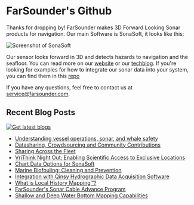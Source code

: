 # FarSounder's Github

Thanks for dropping by! FarSounder makes 3D Forward Looking Sonar products for navigation. Our main Software is SonaSoft, it looks like this:

![Screenshot of SonaSoft](https://images.squarespace-cdn.com/content/v1/60cce3169290423b889a1b09/487f24df-af30-45cd-af68-e2e1ce92bcd6/Screenshot+%28100%29.png?format=1500w)

Our sensor looks forward in 3D and detects hazards to navigation and the seafloor. You can read more on our [website](https://www.farsounder.com/) or our [techblog](https://www.farsounder.com/blog). If you're looking for examples
for how to integrate our sonar data into your system, you can find them in this [repo](https://github.com/farsounder/SDKMessageExample)

If you have any questions, feel free to contact us at service@farsounder.com.

## Recent Blog Posts
[![Get latest blogs](https://github.com/farsounder/.github/actions/workflows/scrape_blogs.yaml/badge.svg)](https://github.com/farsounder/.github/actions/workflows/scrape_blogs.yaml)

- [Understanding vessel operations, sonar, and whale safety ](https://www.farsounder.com/blog/understanding-vessel-operations-sonar-and-whale-safety)
- [Datasharing, Crowdsourcing and Community Contributions](https://www.farsounder.com/blog/datasharing-crowdsourcing-and-community-contributions)
- [Sharing Across the Fleet](https://www.farsounder.com/blog/sharing-across-the-fleet)
- [VriThink Night Out: Enabling Scientific Access to Exclusive Locations](https://www.farsounder.com/blog/vrithink-night-out-enabling-scientific-access-to-exclusive-locations)
- [Chart Data Options for SonaSoft](https://www.farsounder.com/blog/chart-data-options-for-sonasoft)
- [Marine Biofouling: Cleaning and Prevention](https://www.farsounder.com/blog/marine-biofouling-cleaning-and-prevention)
- [Integration with Qinsy Hydrographic Data Acquisition Software](https://www.farsounder.com/blog/farsounder-integration-with-qinsy)
- [What is Local History Mapping™?](https://www.farsounder.com/blog/local-history-mapping-looking-forward-to-look-backward)
- [FarSounder's Sonar Cable Advance Program](https://www.farsounder.com/blog/farsounders-sonar-cable-advance-program)
- [Shallow and Deep Water Bottom Mapping Capabilities](https://www.farsounder.com/blog/shallow-and-deep-water-bottom-mapping-capabilities)
